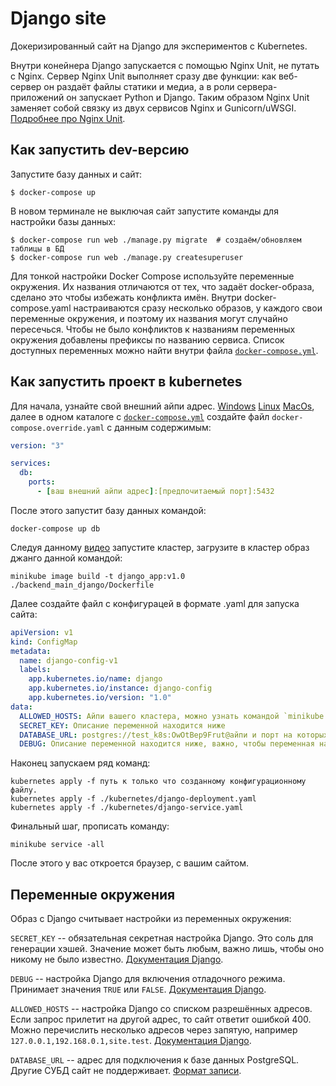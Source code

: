 # Django site

Докеризированный сайт на Django для экспериментов с Kubernetes.

Внутри конейнера Django запускается с помощью Nginx Unit, не путать с Nginx. Сервер Nginx Unit выполняет сразу две функции: как веб-сервер он раздаёт файлы статики и медиа, а в роли сервера-приложений он запускает Python и Django. Таким образом Nginx Unit заменяет собой связку из двух сервисов Nginx и Gunicorn/uWSGI. [Подробнее про Nginx Unit](https://unit.nginx.org/).

## Как запустить dev-версию

Запустите базу данных и сайт:

```shell-session
$ docker-compose up
```

В новом терминале не выключая сайт запустите команды для настройки базы данных:

```shell-session
$ docker-compose run web ./manage.py migrate  # создаём/обновляем таблицы в БД
$ docker-compose run web ./manage.py createsuperuser
```

Для тонкой настройки Docker Compose используйте переменные окружения. Их названия отличаются от тех, что задаёт docker-образа, сделано это чтобы избежать конфликта имён. Внутри docker-compose.yaml настраиваются сразу несколько образов, у каждого свои переменные окружения, и поэтому их названия могут случайно пересечься. Чтобы не было конфликтов к названиям переменных окружения добавлены префиксы по названию сервиса. Список доступных переменных можно найти внутри файла [`docker-compose.yml`](./docker-compose.yml).

## Как запустить проект в kubernetes

Для начала, узнайте свой внешний айпи адрес. [Windows](https://support.microsoft.com/en-us/windows/find-your-ip-address-in-windows-f21a9bbc-c582-55cd-35e0-73431160a1b9) [Linux](https://www.ionos.com/digitalguide/hosting/technical-matters/get-linux-ip-address/#:~:text=If%20you%20enter%20the%20command,that%20are%20in%20your%20network.) [MacOs](https://www.wikihow.com/Find-Your-IP-Address-on-a-Mac), далее в одном каталоге с [`docker-compose.yml`](./docker-compose.yml) создайте файл `docker-compose.override.yaml` с данным содержимым:

```yaml
version: "3"

services:
  db:
    ports:
      - [ваш внешний айпи адрес]:[предпочитаемый порт]:5432
```

После этого запустит базу данных командой:

```shell-session
docker-compose up db
```

Следуя данному [видео](https://www.youtube.com/watch?v=q_nj340pkQo&list=PLg5SS_4L6LYvN1RqaVesof8KAf-02fJSi&index=1) запустите кластер, загрузите в кластер образ джанго данной командой:

```shell-session
minikube image build -t django_app:v1.0 ./backend_main_django/Dockerfile
```

Далее создайте файл с конфигурацей в формате .yaml для запуска сайта:

```yaml
apiVersion: v1
kind: ConfigMap
metadata:
  name: django-config-v1
  labels:
    app.kubernetes.io/name: django
    app.kubernetes.io/instance: django-config
    app.kubernetes.io/version: "1.0"
data:
  ALLOWED_HOSTS: Айпи вашего кластера, можно узнать командой `minikube ip`
  SECRET_KEY: Описание переменной находится ниже
  DATABASE_URL: postgres://test_k8s:OwOtBep9Frut@айпи и порт на которых запущена база данных/test_k8s
  DEBUG: Описание переменной находится ниже, важно, чтобы переменная находилась в одинарных ковычках, вроде: 'False'
```

Наконец запускаем ряд команд:

```shell-session
kubernetes apply -f путь к только что созданному конфигурационному файлу.
kubernetes apply -f ./kubernetes/django-deployment.yaml
kubernetes apply -f ./kubernetes/django-service.yaml
```

Финальный шаг, прописать команду:
```shell-session
minikube service -all
```

После этого у вас откроется браузер, с вашим сайтом.

## Переменные окружения

Образ с Django считывает настройки из переменных окружения:

`SECRET_KEY` -- обязательная секретная настройка Django. Это соль для генерации хэшей. Значение может быть любым, важно лишь, чтобы оно никому не было известно. [Документация Django](https://docs.djangoproject.com/en/3.2/ref/settings/#secret-key).

`DEBUG` -- настройка Django для включения отладочного режима. Принимает значения `TRUE` или `FALSE`. [Документация Django](https://docs.djangoproject.com/en/3.2/ref/settings/#std:setting-DEBUG).

`ALLOWED_HOSTS` -- настройка Django со списком разрешённых адресов. Если запрос прилетит на другой адрес, то сайт ответит ошибкой 400. Можно перечислить несколько адресов через запятую, например `127.0.0.1,192.168.0.1,site.test`. [Документация Django](https://docs.djangoproject.com/en/3.2/ref/settings/#allowed-hosts).

`DATABASE_URL` -- адрес для подключения к базе данных PostgreSQL. Другие СУБД сайт не поддерживает. [Формат записи](https://github.com/jacobian/dj-database-url#url-schema).
